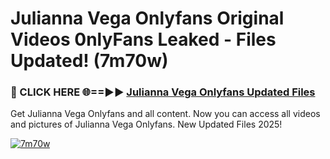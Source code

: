 # Julianna Vega Onlyfans Original Videos 0nlyFans Leaked - Files Updated! (7m70w)

<h3>🔴 CLICK HERE 🌐==►► <a href="https://tinyurl.com/3hn5wdd3" rel="nofollow">Julianna Vega Onlyfans Updated Files</a></h3>

Get Julianna Vega Onlyfans and all content. Now you can access all videos and pictures of Julianna Vega Onlyfans. New Updated Files 2025!

[![7m70w](https://i.imgur.com/4HnBqBT.gif)](https://tinyurl.com/3hn5wdd3)
